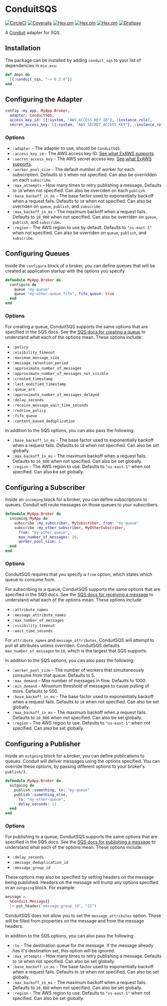 # ConduitSQS

[![CircleCI](https://img.shields.io/circleci/project/github/conduitframework/conduit_sqs.svg?style=flat-square)](https://circleci.com/gh/conduitframework/conduit_sqs)
[![Coveralls](https://img.shields.io/coveralls/conduitframework/conduit_sqs.svg?style=flat-square)](https://coveralls.io/github/conduitframework/conduit_sqs)
[![Hex.pm](https://img.shields.io/hexpm/v/conduit_sqs.svg?style=flat-square)](https://hex.pm/packages/conduit_sqs)
[![Hex.pm](https://img.shields.io/hexpm/l/conduit_sqs.svg?style=flat-square)](https://github.com/conduitframework/conduit_sqs/blob/master/LICENSE.md)
[![Hex.pm](https://img.shields.io/hexpm/dt/conduit_sqs.svg?style=flat-square)](https://hex.pm/packages/conduit_sqs)
[![Gratipay](https://img.shields.io/gratipay/blatyo.svg?style=flat-square)](https://gratipay.com/blatyo)

A [Conduit](https://github.com/conduitframework/conduit) adapter for SQS.

## Installation

The package can be installed by adding `conduit_sqs` to your list of dependencies in `mix.exs`:

```elixir
def deps do
  [{:conduit_sqs, "~> 0.3.0"}]
end
```

## Configuring the Adapter

``` elixir
config :my_app, MyApp.Broker,
  adapter: ConduitSQS,
  access_key_id: [{:system, "AWS_ACCESS_KEY_ID"}, :instance_role],
  secret_access_key: [{:system, "AWS_SECRET_ACCESS_KEY"}, :instance_role]
```

### Options

* `:adapter` - The adapter to use, should be `ConduitSQS`.
* `:access_key_id` - The AWS access key ID. [See what ExAWS supports](https://hexdocs.pm/ex_aws/ExAws.html#module-getting-started).
* `:secret_access_key` - The AWS secret access key. [See what ExAWS supports](https://hexdocs.pm/ex_aws/ExAws.html#module-getting-started).
* `:worker_pool_size` - The default number of worker for each subscription. Defaults to `5` when not specified. Can also be overridden on each `subscribe`.
* `:max_attempts` - How many times to retry publishing a message. Defaults to `10` when not specified. Can also be overriden on each `publish`.
* `:base_backoff_in_ms` - The base factor used to exponentially backoff when a request fails. Defaults to `10` when not specified. Can also be overriden on `queue`, `publish`, and `subscribe`.
* `:max_backoff_in_ms` - The maximum backoff when a request fails. Defaults to `10_000` when not specified. Can also be overriden on `queue`, `publish`, and `subscribe`.
* `:region` - The AWS region to use by default. Defaults to `"us-east-1"` when not specified. Can also be overriden on `queue`, `publish`, and `subscribe`.

## Configuring Queues

Inside the `configure` block of a broker, you can define queues that will be created at application
startup with the options you specify.

``` elixir
defmodule MyApp.Broker do
  configure do
    queue "my-queue"
    queue "my-other-queue.fifo", fifo_queue: true
  end
end
```

### Options

For creating a queue, ConduitSQS supports the same options that are specified in the SQS docs. See the
[SQS docs for creating a queue](http://docs.aws.amazon.com/AWSSimpleQueueService/latest/APIReference/API_CreateQueue.html)
to understand what each of the options mean. These options include:

* `:policy`
* `:visibility_timeout`
* `:maximum_message_size`
* `:message_retention_period`
* `:approximate_number_of_messages`
* `:approximate_number_of_messages_not_visible`
* `:created_timestamp`
* `:last_modified_timestamp`
* `:queue_arn`
* `:approximate_number_of_messages_delayed`
* `:delay_seconds`
* `:receive_message_wait_time_seconds`
* `:redrive_policy`
* `:fifo_queue`
* `:content_based_deduplication`

In addition to the SQS options, you can also pass the following:

* `:base_backoff_in_ms` - The base factor used to exponentially backoff when a request fails. Defaults to `10` when not specified. Can also be set globally.
* `:max_backoff_in_ms` - The maximum backoff when a request fails. Defaults to `10_000` when not specified. Can also be set globally.
* `:region` - The AWS region to use. Defaults to `"us-east-1"` when not specified. Can also be set globally.

## Configuring a Subscriber

Inside an `incoming` block for a broker, you can define subscriptions to queues. Conduit will route messages on those
queues to your subscribers.

``` elixir
defmodule MyApp.Broker do
  incoming MyApp do
    subscribe :my_subscriber, MySubscriber, from: "my-queue"
    subscribe :my_other_subscriber, MyOtherSubscriber,
      from: "my-other-queue",
      max_number_of_messages: 10,
      worker_pool_size: 1
  end
end
```

### Options

ConduitSQS requires that you specify a `from` option, which states which queue to consume from.

For subscribing to a queue, ConduitSQS supports the same options that are specified in the SQS docs. See the
[SQS docs for receiving a message](http://docs.aws.amazon.com/AWSSimpleQueueService/latest/APIReference/API_ReceiveMessage.html)
to understand what each of the options mean. These options include:

* `:attribute_names`
* `:message_attribute_names`
* `:max_number_of_messages`
* `:visibility_timeout`
* `:wait_time_seconds`

For `attribute_names` and `message_attributes`, ConduitSQS will attempt to pull all attributes unless overriden. ConduitSQS defaults `max_number_of_messages` to `10`, which is the largest that SQS supports.

In addition to the SQS options, you can also pass the following:

* `:worker_pool_size` - The number of workers that simultaneously consume from that queue. Defaults to 5.
* `:max_demand` - Max number of messages in flow. Defaults to 1000.
* `:min_demand` - Minumum threshold of messages to cause pulling of more. Defaults to 500.
* `:base_backoff_in_ms` - The base factor used to exponentially backoff when a request fails. Defaults to `10` when not specified. Can also be set globally.
* `:max_backoff_in_ms` - The maximum backoff when a request fails. Defaults to `10_000` when not specified. Can also be set globally.
* `:region` - The AWS region to use. Defaults to `"us-east-1"` when not specified. Can also be set globally.

## Configuring a Publisher

Inside an `outgoing` block for a broker, you can define publications to queues. Conduit will deliver messages using the
options specified. You can override these options, by passing different options to your broker's `publish/3`.

``` elixir
defmodule MyApp.Broker do
  outgoing do
    publish :something, to: "my-queue"
    publish :something_else,
      to: "my-other-queue",
      delay_seconds: 11
  end
end
```

### Options

For publishing to a queue, ConduitSQS supports the same options that are specified in the SQS docs. See the
[SQS docs for publishing a message](http://docs.aws.amazon.com/AWSSimpleQueueService/latest/APIReference/API_SendMessage.html)
to understand what each of the options mean. These options include:

* `:delay_seconds`
* `:message_deduplication_id`
* `:message_group_id`

These options may also be specified by setting headers on the message being published. Headers on the message will
trump any options specified in an `outgoing` block. For example:

``` elixir
message =
  %Conduit.Message{}
  |> put_header("message_group_id", "22")
```

ConduitSQS does not allow you to set the `message_attributes` option. Those will be filled from properties
on the message and from the message headers.

In addition to the SQS options, you can also pass the following:

* `:to` - The destination queue for the message. If the message already has it's destination set, this option will be ignored.
* `:max_attempts` - How many times to retry publishing a message. Defaults to `10` when not specified. Can also be set globally.
* `:base_backoff_in_ms` - The base factor used to exponentially backoff when a request fails. Defaults to `10` when not specified. Can also be set globally.
* `:max_backoff_in_ms` - The maximum backoff when a request fails. Defaults to `10_000` when not specified. Can also be set globally.
* `:region` - The AWS region to use. Defaults to `"us-east-1"` when not specified. Can also be set globally.
